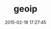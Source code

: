 ---
layout: post
title:  "geoip"
repo:   "cjheath/geoip"
date:   2015-02-18 17:27:45
gemurl: http://github.com/cjheath/geoip
---